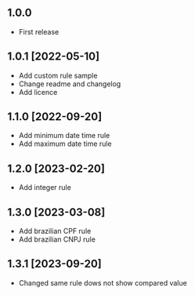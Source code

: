 ## 1.0.0
* First release

## 1.0.1 [2022-05-10]
* Add custom rule sample
* Change readme and changelog
* Add licence

## 1.1.0 [2022-09-20]
* Add minimum date time rule
* Add maximum date time rule

## 1.2.0 [2023-02-20]
* Add integer rule

## 1.3.0 [2023-03-08]
* Add brazilian CPF rule
* Add brazilian CNPJ rule

## 1.3.1 [2023-09-20]
* Changed same rule dows not show compared value